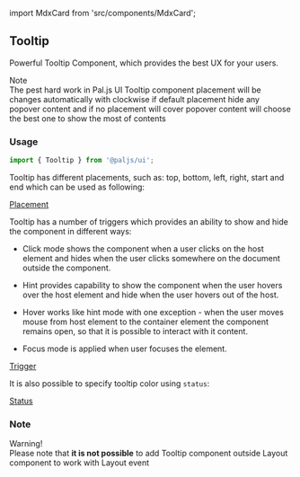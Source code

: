 import MdxCard from 'src/components/MdxCard';

<MdxCard>

## Tooltip

Powerful Tooltip Component, which provides the best UX for your users.

<div class="note note-info">
  <div class="note-title">Note</div>
  <div class="note-body">
      The pest hard work in Pal.js UI Tooltip component placement will be changes
      automatically with clockwise if default placement hide any popover content
      and if no placement will cover popover content will choose the best one to
      show the most of contents
  </div>
</div>

### Usage

```js
import { Tooltip } from '@paljs/ui';
```

Tooltip has different placements, such as: top, bottom, left, right, start and end which can be used as following:

[Placement](demo://Placement.tsx)

Tooltip has a number of triggers which provides an ability to show and hide the component in different ways:

- Click mode shows the component when a user clicks on the host element and hides when the user clicks somewhere on the document outside the component.

- Hint provides capability to show the component when the user hovers over the host element and hide when the user hovers out of the host.

- Hover works like hint mode with one exception - when the user moves mouse from host element to the container element the component remains open, so that it is possible to interact with it content.

- Focus mode is applied when user focuses the element.

[Trigger](demo://Trigger.tsx)

It is also possible to specify tooltip color using `status`:

[Status](demo://Status.tsx)

### Note

<div class="note note-warning">
  <div class="note-title">Warning!</div>
  <div class="note-body">
    Please note that <strong>it is not possible</strong> to add Tooltip
    component outside Layout component to work with Layout event
  </div>
</div>

</MdxCard>